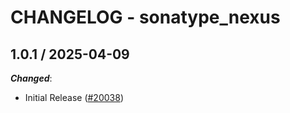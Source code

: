 # CHANGELOG - sonatype_nexus

<!-- towncrier release notes start -->

## 1.0.1 / 2025-04-09

***Changed***:

* Initial Release ([#20038](https://github.com/DataDog/integrations-core/pull/20038))
